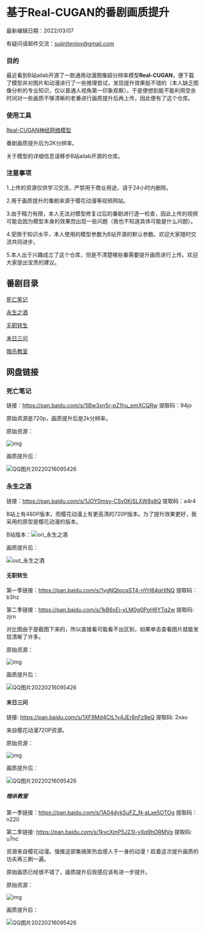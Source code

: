 # 基于**Real-CUGAN**的番剧画质提升

最新编辑日期：2022/03/07

有疑问请邮件交流：sujinltenjoy@gmail.com

### 目的

最近看到B站ailab开源了一款通用动漫图像超分辨率模型**Real-CUGAN**，便下载了模型并对图片和动漫进行了一些推理尝试，发现提升效果挺不错的（本人缺乏图像分析的专业知识，仅以普通人视角第一印象观察）。于是便想到能不能利用空余时间对一些画质不够清晰的老番进行画质提升后再上传，因此便有了这个仓库。

### 使用工具

[Real-CUGAN神经网络模型](https://github.com/bilibili/ailab/tree/main/Real-CUGAN)

番剧画质提升后为2K分辨率。

关于模型的详细信息请移步B站ailab开源的仓库。

### 注意事项

1.上传的资源仅供学习交流，严禁用于商业用途，请于24小时内删除。

2.用于画质提升的番剧来源于樱花动漫等视频网站。

3.由于精力有限，本人无法对模型修复过后的番剧进行逐一检查，因此上传的视频可能会因为模型本身的效果而出现一些问题（我也不知道具体可能是什么问题）。

4.受限于知识水平，本人使用的模型参数为B站开源的默认参数。欢迎大家随时交流共同进步。

5.本人出于兴趣成立了这个仓库，但是不清楚哪些番需要提升画质进行上传。欢迎大家提出宝贵的建议。

## 番剧目录

[死亡笔记](#死亡笔记)

[永生之酒](#永生之酒)

[无职转生](#无职转生)

[末日三问](#末日三问)

[暗杀教室](#暗杀教室)

## 网盘链接

### 死亡笔记

链接：https://pan.baidu.com/s/1lBw3xn5r-pZ1hu_pmXCQRw	提取码：94jo

原始资源是720p，画质提升后是2k分辨率。

原始资源：

![img](/comparison/ori_死亡笔记.png)

画质提升后：

![QQ图片20220216095426](/comparison/out_死亡笔记.png)

### 永生之酒

链接：https://pan.baidu.com/s/1JOY0msy-CSv0KjSLXW8s8Q	 提取码：a4r4

B站上有480P版本，而樱花动漫上有更高清的720P版本。为了提升效果更好，我采用的原型是樱花动漫的版本。

B站版本：![ori_永生之酒](/comparison/ori_永生之酒.png)

画质提升后：

![out_永生之酒](/comparison/out_永生之酒.png)

#### 无职转生

第一季链接：https://pan.baidu.com/s/1ygNQtocqST4-nYH84qHINQ	 提取码：b3hz

第二季链接：https://pan.baidu.com/s/1kB6xEj-vLM0g0PoH6YTq2w  提取码: zjrn

对比图由于是截图下来的，所以直接看可能看不出区别，如果单击查看图片就能发现清晰了许多。

原始资源：

![img](/comparison/ori_无职转生.png)

画质提升后：

![QQ图片20220216095426](/comparison/out_无职转生.png)

#### 末日三问

链接: https://pan.baidu.com/s/1XF9Md4CtL1y4JEr8nFz9eQ	 提取码: 2xau

来自樱花动漫720P资源。

原始资源：

![img](/comparison/ori_末日三问.png)

画质提升后：

![QQ图片20220216095426](/comparison/out_末日三问.png)

##### 暗杀教室

第一季链接：https://pan.baidu.com/s/1A04dykSuFZ_N-aLxe5OTOg   提取码：n220

第二季链接: https://pan.baidu.com/s/1kycXmP5J23l-yXq9hORMVg   提取码: u7nc

资源来自樱花动漫。强推这部集搞笑热血感人于一身的动漫！趁着这次提升画质的功夫再三刷一遍。

原始画质已经很不错了，画质提升后观感应该有进一步提升。

原始资源：

![img](/comparison/ori_暗杀教室.png)

画质提升后：

![QQ图片20220216095426](/comparison/out_暗杀教室.png)

